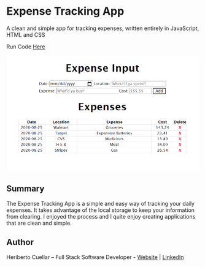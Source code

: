 # Expense Tracking App
A clean and simple app for tracking expenses, written entirely in JavaScript, HTML and CSS

Run Code [Here](https://hcuellar-coder.github.io/ExpenseTrackerApp/)

![ExpenseTrackerApp](./images/expenseTrackerApp.PNG)

## Summary
The Expense Tracking App is a simple and easy way of tracking your daily expenses. It takes advantage of the local storage to keep your information from clearing.
I enjoyed the process and I quite enjoy creating applications that are clean and simple.

## Author
Heriberto Cuellar – Full Stack Software Developer - [Website](https://heribertocuellar.com) | [LinkedIn](https://www.linkedin.com/in/heriberto-cuellar/)
